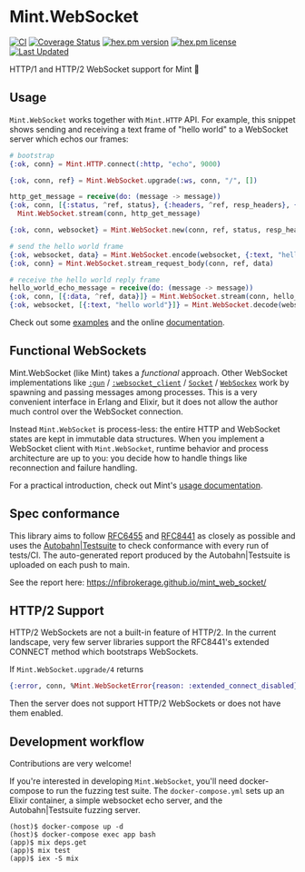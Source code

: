 # Mint.WebSocket

[![CI][ci-badge]][actions]
[![Coverage Status][coverage-badge]][coverage]
[![hex.pm version][hex-version-badge]][hex-package]
[![hex.pm license][hex-licence-badge]][licence]
[![Last Updated][last-updated-badge]][commits]

HTTP/1 and HTTP/2 WebSocket support for Mint 🌱

## Usage

`Mint.WebSocket` works together with `Mint.HTTP` API. For example,
this snippet shows sending and receiving a text frame of "hello world" to a
WebSocket server which echos our frames:

```elixir
# bootstrap
{:ok, conn} = Mint.HTTP.connect(:http, "echo", 9000)

{:ok, conn, ref} = Mint.WebSocket.upgrade(:ws, conn, "/", [])

http_get_message = receive(do: (message -> message))
{:ok, conn, [{:status, ^ref, status}, {:headers, ^ref, resp_headers}, {:done, ^ref}]} =
  Mint.WebSocket.stream(conn, http_get_message)

{:ok, conn, websocket} = Mint.WebSocket.new(conn, ref, status, resp_headers)

# send the hello world frame
{:ok, websocket, data} = Mint.WebSocket.encode(websocket, {:text, "hello world"})
{:ok, conn} = Mint.WebSocket.stream_request_body(conn, ref, data)

# receive the hello world reply frame
hello_world_echo_message = receive(do: (message -> message))
{:ok, conn, [{:data, ^ref, data}]} = Mint.WebSocket.stream(conn, hello_world_echo_message)
{:ok, websocket, [{:text, "hello world"}]} = Mint.WebSocket.decode(websocket, data)
```

Check out some [examples](./examples) and the online [documentation][hex-docs].

## Functional WebSockets

Mint.WebSocket (like Mint) takes a _functional_ approach.
Other WebSocket implementations like
[`:gun`][gun] / [`:websocket_client`][websocket-client] /
[`Socket`][socket] / [`WebSockex`][websockex] work by spawning and
passing messages among processes. This is a very convenient interface in
Erlang and Elixir, but it does not allow the author much control over
the WebSocket connection.

Instead `Mint.WebSocket` is process-less: the entire HTTP and WebSocket
states are kept in immutable data structures. When you implement a WebSocket
client with `Mint.WebSocket`, runtime behavior and process architecture
are up to you: you decide how to handle things like reconnection and failure
handling.

For a practical introduction, check out Mint's [usage documentation][mint-usage].

## Spec conformance

This library aims to follow [RFC6455][rfc6455] and [RFC8441][rfc8441] as
closely as possible and uses the [Autobahn|Testsuite][autobahn] to check
conformance with every run of tests/CI. The auto-generated report produced
by the Autobahn|Testsuite is uploaded on each push to main.

See the report here: https://nfibrokerage.github.io/mint_web_socket/

## HTTP/2 Support

HTTP/2 WebSockets are not a built-in feature of HTTP/2. In the current
landscape, very few server libraries support the RFC8441's extended CONNECT
method which bootstraps WebSockets.

If `Mint.WebSocket.upgrade/4` returns

```elixir
{:error, conn, %Mint.WebSocketError{reason: :extended_connect_disabled}}
```

Then the server does not support HTTP/2 WebSockets or does not have them
enabled.

## Development workflow

Contributions are very welcome!

If you're interested in developing `Mint.WebSocket`, you'll need docker-compose
to run the fuzzing test suite. The `docker-compose.yml` sets up an Elixir
container, a simple websocket echo server, and the Autobahn|Testsuite fuzzing
server.

```
(host)$ docker-compose up -d
(host)$ docker-compose exec app bash
(app)$ mix deps.get
(app)$ mix test
(app)$ iex -S mix
```

[ci-badge]: https://github.com/NFIBrokerage/mint_web_socket/workflows/CI/badge.svg
[actions]: https://github.com/NFIBrokerage/mint_web_socket/actions/workflows/ci.yml
[coverage]: https://coveralls.io/github/NFIBrokerage/mint_web_socket
[coverage-badge]: https://coveralls.io/repos/github/NFIBrokerage/mint_web_socket/badge.svg
[hex-version-badge]: https://img.shields.io/hexpm/v/mint_web_socket.svg
[hex-licence-badge]: https://img.shields.io/hexpm/l/mint_web_socket.svg
[hex-package]: https://hex.pm/packages/mint_web_socket
[licence]: https://github.com/NFIBrokerage/mint_web_socket/blob/main/LICENSE
[last-updated-badge]: https://img.shields.io/github/last-commit/NFIBrokerage/mint_web_socket.svg
[commits]: https://github.com/NFIBrokerage/mint_web_socket/commits/main

[hex-docs]: https://hexdocs.pm/mint_web_socket/Mint.WebSocket.html

[gun]: https://github.com/ninenines/gun
[websocket-client]: https://github.com/jeremyong/websocket_client
[socket]: https://github.com/meh/elixir-socket
[websockex]: https://github.com/Azolo/websockex
[mint-usage]: https://github.com/elixir-mint/mint#usage

[rfc6455]: https://datatracker.ietf.org/doc/html/rfc6455
[rfc8441]: https://datatracker.ietf.org/doc/html/rfc8441
[autobahn]: https://github.com/crossbario/autobahn-testsuite
